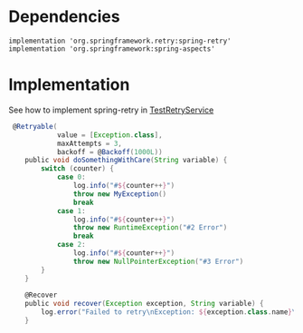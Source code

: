# Dependencies
    implementation 'org.springframework.retry:spring-retry'
    implementation 'org.springframework:spring-aspects'
    

# Implementation
See how to implement spring-retry in [TestRetryService](src/main/groovy/com/huantt/springretry/service/TestRetryService.groovy)

```Groovy
 @Retryable(
            value = [Exception.class],
            maxAttempts = 3,
            backoff = @Backoff(1000L))
    public void doSomethingWithCare(String variable) {
        switch (counter) {
            case 0:
                log.info("#${counter++}")
                throw new MyException()
                break
            case 1:
                log.info("#${counter++}")
                throw new RuntimeException("#2 Error")
                break
            case 2:
                log.info("#${counter++}")
                throw new NullPointerException("#3 Error")
        }
    }
    
    @Recover
    public void recover(Exception exception, String variable) {
        log.error("Failed to retry\nException: ${exception.class.name}\nVariable: $variable")
    }
```

